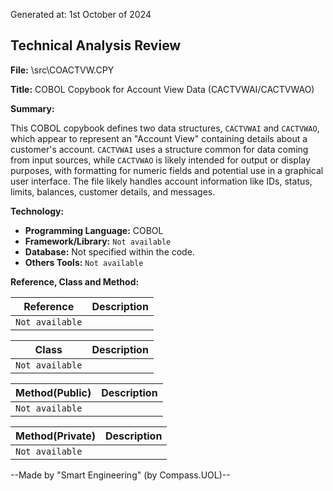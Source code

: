 Generated at: 1st October of 2024

## Technical Analysis Review

**File:**  \src\COACTVW.CPY

**Title:**  COBOL Copybook for Account View Data (CACTVWAI/CACTVWAO)

**Summary:** 

This COBOL copybook defines two data structures, `CACTVWAI` and `CACTVWAO`, which appear to represent an "Account View" containing details about a customer's account. `CACTVWAI` uses a structure common for data coming from input sources, while `CACTVWAO` is likely intended for output or display purposes, with formatting for numeric fields and potential use in a graphical user interface. The file likely handles account information like IDs, status, limits, balances, customer details, and messages.

**Technology:**

* **Programming Language:** COBOL
* **Framework/Library:** `Not available`
* **Database:**  Not specified within the code.
* **Others Tools:** `Not available`

**Reference, Class and Method:**

| Reference | Description |
|---|---|
| `Not available` | |

| Class | Description |
|---|---|
| `Not available` |  |

| Method(Public) | Description |
|---|---|
| `Not available` |  |

| Method(Private) | Description |
|---|---|
| `Not available` |  |

--Made by "Smart Engineering" (by Compass.UOL)--